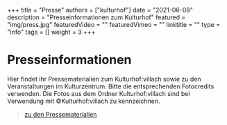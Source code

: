 +++
title = "Presse"
authors = ["kulturhof"]
date = "2021-06-08"
description = "Presseinformationen zum Kulturhof"
featured = "img/press.jpg"
featuredVideo = ""
featuredVimeo = ""
linktitle = ""
type = "info"
tags = []
weight = 3
+++

# Presseinformationen

Hier findet ihr Pressematerialien zum Kulturhof:villach sowie zu den Veranstaltungen im Kulturzentrum. Bitte die entsprechenden Fotocredits verwenden. Die Fotos aus dem Ordner Kulturhof:villach sind bei Verwendung mit ©Kulturhof:villach zu kennzeichnen. 

> [zu den Pressematerialien](https://drive.google.com/drive/folders/1RzEMdTQ_c25PUi5X4yE2jew63ivfKULw?usp=sharing)